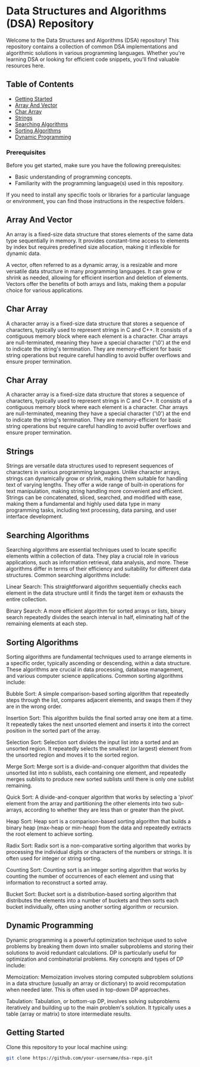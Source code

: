 # Data Structures and Algorithms (DSA) Repository

Welcome to the Data Structures and Algorithms (DSA) repository! This repository contains a collection of common DSA implementations and algorithmic solutions in various programming languages. Whether you're learning DSA or looking for efficient code snippets, you'll find valuable resources here.

## Table of Contents
- [Getting Started](#getting-started)
- [Array And Vector](#array-and-Vector)
- [Char Array](#Char-array)
- [Strings](#strings)
- [Searching Algorithms](#searching-algorithms)
- [Sorting Algorithms](#sorting-algorithms)
- [Dynamic Programming](#dynamic-programming)

### Prerequisites

Before you get started, make sure you have the following prerequisites:

- Basic understanding of programming concepts.
- Familiarity with the programming language(s) used in this repository.

If you need to install any specific tools or libraries for a particular language or environment, you can find those instructions in the respective folders.

## Array And Vector

An array is a fixed-size data structure that stores elements of the same data type sequentially in memory. It provides constant-time access to elements by index but requires predefined size allocation, making it inflexible for dynamic data.

A vector, often referred to as a dynamic array, is a resizable and more versatile data structure in many programming languages. It can grow or shrink as needed, allowing for efficient insertion and deletion of elements. Vectors offer the benefits of both arrays and lists, making them a popular choice for various applications.

## Char Array
A character array is a fixed-size data structure that stores a sequence of characters, typically used to represent strings in C and C++. It consists of a contiguous memory block where each element is a character. Char arrays are null-terminated, meaning they have a special character ('\0') at the end to indicate the string's termination. They are memory-efficient for basic string operations but require careful handling to avoid buffer overflows and ensure proper termination.

## Char Array
A character array is a fixed-size data structure that stores a sequence of characters, typically used to represent strings in C and C++. It consists of a contiguous memory block where each element is a character. Char arrays are null-terminated, meaning they have a special character ('\0') at the end to indicate the string's termination. They are memory-efficient for basic string operations but require careful handling to avoid buffer overflows and ensure proper termination.


## Strings
Strings are versatile data structures used to represent sequences of characters in various programming languages. Unlike character arrays, strings can dynamically grow or shrink, making them suitable for handling text of varying lengths. They offer a wide range of built-in operations for text manipulation, making string handling more convenient and efficient. Strings can be concatenated, sliced, searched, and modified with ease, making them a fundamental and highly used data type in many programming tasks, including text processing, data parsing, and user interface development.

## Searching Algorithms
Searching algorithms are essential techniques used to locate specific elements within a collection of data. They play a crucial role in various applications, such as information retrieval, data analysis, and more. These algorithms differ in terms of their efficiency and suitability for different data structures. Common searching algorithms include:

Linear Search: This straightforward algorithm sequentially checks each element in the data structure until it finds the target item or exhausts the entire collection.

Binary Search: A more efficient algorithm for sorted arrays or lists, binary search repeatedly divides the search interval in half, eliminating half of the remaining elements at each step.

## Sorting Algorithms 
Sorting algorithms are fundamental techniques used to arrange elements in a specific order, typically ascending or descending, within a data structure. These algorithms are crucial in data processing, database management, and various computer science applications. Common sorting algorithms include:

Bubble Sort: A simple comparison-based sorting algorithm that repeatedly steps through the list, compares adjacent elements, and swaps them if they are in the wrong order.

Insertion Sort: This algorithm builds the final sorted array one item at a time. It repeatedly takes the next unsorted element and inserts it into the correct position in the sorted part of the array.

Selection Sort: Selection sort divides the input list into a sorted and an unsorted region. It repeatedly selects the smallest (or largest) element from the unsorted region and moves it to the sorted region.

Merge Sort: Merge sort is a divide-and-conquer algorithm that divides the unsorted list into n sublists, each containing one element, and repeatedly merges sublists to produce new sorted sublists until there is only one sublist remaining.

Quick Sort: A divide-and-conquer algorithm that works by selecting a 'pivot' element from the array and partitioning the other elements into two sub-arrays, according to whether they are less than or greater than the pivot.

Heap Sort: Heap sort is a comparison-based sorting algorithm that builds a binary heap (max-heap or min-heap) from the data and repeatedly extracts the root element to achieve sorting.

Radix Sort: Radix sort is a non-comparative sorting algorithm that works by processing the individual digits or characters of the numbers or strings. It is often used for integer or string sorting.

Counting Sort: Counting sort is an integer sorting algorithm that works by counting the number of occurrences of each element and using that information to reconstruct a sorted array.

Bucket Sort: Bucket sort is a distribution-based sorting algorithm that distributes the elements into a number of buckets and then sorts each bucket individually, often using another sorting algorithm or recursion.


## Dynamic Programming
Dynamic programming is a powerful optimization technique used to solve problems by breaking them down into smaller subproblems and storing their solutions to avoid redundant calculations. DP is particularly useful for optimization and combinatorial problems. Key concepts and types of DP include:

Memoization: Memoization involves storing computed subproblem solutions in a data structure (usually an array or dictionary) to avoid recomputation when needed later. This is often used in top-down DP approaches.

Tabulation: Tabulation, or bottom-up DP, involves solving subproblems iteratively and building up to the main problem's solution. It typically uses a table (array or matrix) to store intermediate results.




## Getting Started

Clone this repository to your local machine using:

```bash
git clone https://github.com/your-username/dsa-repo.git
